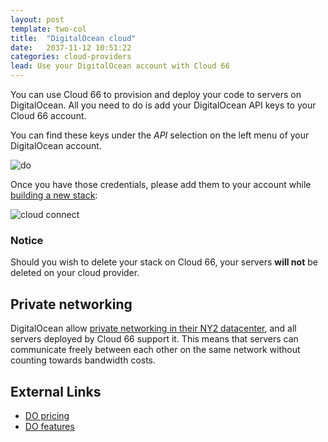 ```yaml
---
layout: post
template: two-col
title:  "DigitalOcean cloud"
date:   2037-11-12 10:51:22
categories: cloud-providers
lead: Use your DigitalOcean account with Cloud 66
---
```


You can use Cloud 66 to provision and deploy your code to servers on DigitalOcean. All you need to do is add your DigitalOcean API keys to your Cloud 66 account.

You can find these keys under the <i>API</i> selection on the left menu of your DigitalOcean account.

![do](http://cdn.cloud66.com.s3.amazonaws.com/images/help/do_menu.png)

Once you have those credentials, please add them to your account while [building a new stack](/getting-started/your-first-stack.html):

![cloud connect](http://cdn.cloud66.com.s3.amazonaws.com/images/help/cloud_connect.png)

<div class="notice notice-warning">
    <h3>Notice</h3>
    <p>Should you wish to delete your stack on Cloud 66, your servers <b>will not</b> be deleted on your cloud provider.</p>
</div>

## Private networking
DigitalOcean allow [private networking in their NY2 datacenter](https://www.digitalocean.com/blog_posts/introducing-private-networking), and all servers deployed by Cloud 66 support it. This means that servers can communicate freely between each other on the same network without counting towards bandwidth costs.

## External Links
<ul>
	<li><a href="https://digitalocean.com/pricing" target="_blank">DO pricing</a></li>
	<li><a href="https://digitalocean.com/features" target="_blank">DO features</a></li>
</ul>
